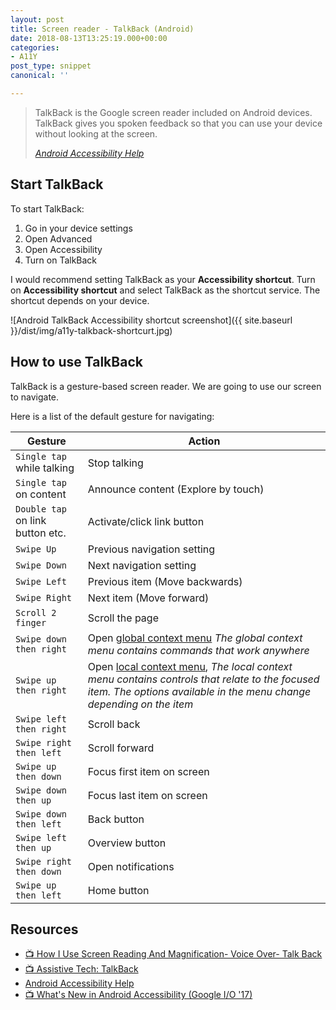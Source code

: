 ```yaml
---
layout: post
title: Screen reader - TalkBack (Android)
date: 2018-08-13T13:25:19.000+00:00
categories:
- A11Y
post_type: snippet
canonical: ''

---
```

> TalkBack is the Google screen reader included on Android devices. TalkBack gives you spoken feedback so that you can use your device without looking at the screen.
>
> *[Android Accessibility Help](https://support.google.com/accessibility/android/answer/6283677?hl=en)*

## Start TalkBack

To start TalkBack:

1. Go in your device settings
2. Open Advanced
3. Open Accessibility
4. Turn on TalkBack

I would recommend setting TalkBack as your **Accessibility shortcut**. Turn on **Accessibility shortcut** and select TalkBack as the shortcut service. The shortcut depends on your device.

![Android TalkBack Accessibility shortcut screenshot]({{ site.baseurl }}/dist/img/a11y-talkback-shortcurt.jpg)

## How to use TalkBack

TalkBack is a gesture-based screen reader. We are going to use our screen to navigate.

Here is a list of the default gesture for navigating:

| Gesture | Action |
| --- | --- |
| `Single tap` while talking | Stop talking |
| `Single tap` on content| Announce content (Explore by touch) |
| `Double tap` on link button etc.| Activate/click link button |
| `Swipe Up` | Previous navigation setting |
| `Swipe Down` | Next navigation setting |
| `Swipe Left` | Previous item (Move backwards) |
| `Swipe Right` | Next item (Move forward) |
| `Scroll 2 finger` | Scroll the page |
| `Swipe down then right` | Open [global context menu](https://support.google.com/accessibility/android/answer/6007066) *The global context menu contains commands that work anywhere* |
| `Swipe up then right` | Open [local context menu](https://support.google.com/accessibility/android/answer/6007066), *The local context menu contains controls that relate to the focused item. The options available in the menu change depending on the item* |
| `Swipe left then right` | Scroll back |
| `Swipe right then left` | Scroll forward |
| `Swipe up then down` | Focus first item on screen |
| `Swipe down then up` | Focus last item on screen |
| `Swipe down then left` | Back button |
| `Swipe left then up` | Overview button |
| `Swipe right then down` | Open notifications |
| `Swipe up then left` | Home button |



## Resources 

- [📺 How I Use Screen Reading And Magnification- Voice Over- Talk Back](https://www.youtube.com/watch?v=QjKG4Tx9ER8)
- [📺 Assistive Tech: TalkBack](https://youtu.be/0Zpzl4EKCco)
- [Android Accessibility Help](https://support.google.com/accessibility/android/answer/6283677?hl=en)
- [📺 What's New in Android Accessibility (Google I/O '17)](https://www.youtube.com/watch?v=h5rRNXzy1xo)